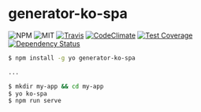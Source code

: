 # generator-ko-spa

![NPM](https://img.shields.io/npm/v/generator-ko-spa.svg)
![MIT](https://img.shields.io/npm/l/generator-ko-spa.svg)
[![Travis](https://img.shields.io/travis/caseyWebb/generator-ko-spa.svg)](https://travis-ci.org/caseyWebb/generator-ko-spa)
[![CodeClimate](https://img.shields.io/codeclimate/github/caseyWebb/generator-ko-spa.svg)](https://codeclimate.com/github/caseyWebb/generator-ko-spa)
[![Test Coverage](https://img.shields.io/codeclimate/coverage/github/caseyWebb/generator-ko-spa.svg)](https://codeclimate.com/github/caseyWebb/generator-ko-spa/coverage)
[![Dependency Status](https://img.shields.io/david/caseyWebb/generator-ko-spa.svg)](https://david-dm.org/caseyWebb/generator-ko-spa)

```bash
$ npm install -g yo generator-ko-spa

...

$ mkdir my-app && cd my-app
$ yo ko-spa
$ npm run serve
```

